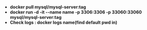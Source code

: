 <ul>
<li><strong>docker pull mysql/mysql-server:tag</li>
<li><strong>docker run -d -it --name name -p 3306:3306 -p 33060:33060 mysql/mysql-server:tag</li>
<li><strong>Check logs : docker logs name</strong>(find default pwd in)</li>  
 
</ul>


